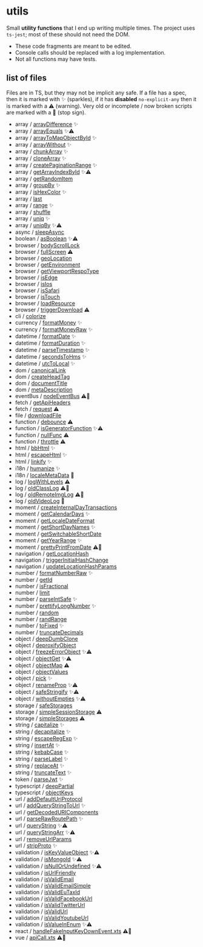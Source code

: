 # utils

Small **utility functions** that I end up writing multiple times.
The project uses `ts-jest`; most of these should not need the DOM.

- These code fragments are meant to be edited.
- Console calls should be replaced with a log implementation.
- Not all functions may have tests.

## list of files

Files are in TS, but they may not be implicit any safe.
If a file has a spec, then it is marked with ✨ (sparkles), if it has **disabled** `no-explicit-any`
then it is marked with a ⚠️ (warning). Very old or incomplete / now broken scripts are marked
with a 🛑 (stop sign).

- array / [arrayDifference](src/array/arrayDifference.ts) ✨
- array / [arrayEquals](src/array/arrayEquals.ts) ✨⚠️
- array / [arrayToMapObjectById](src/array/arrayToMapObjectById.ts) ✨
- array / [arrayWithout](src/array/arrayWithout.ts) ✨
- array / [chunkArray](src/array/chunkArray.ts) ✨
- array / [cloneArray](src/array/cloneArray.ts) ✨
- array / [createPaginationRange](src/array/createPaginationRange.ts) ✨
- array / [getArrayIndexById](src/array/getArrayIndexById.ts) ✨⚠️
- array / [getRandomItem](src/array/getRandomItem.ts) 
- array / [groupBy](src/array/groupBy.ts) ✨
- array / [isHexColor](src/array/isHexColor.ts) ✨
- array / [last](src/array/last.ts) 
- array / [range](src/array/range.ts) ✨
- array / [shuffle](src/array/shuffle.ts) 
- array / [uniq](src/array/uniq.ts) ✨
- array / [uniqBy](src/array/uniqBy.ts) ✨⚠️
- async / [sleepAsync](src/async/sleepAsync.ts) 
- boolean / [asBoolean](src/boolean/asBoolean.ts) ✨⚠️
- browser / [bodyScrollLock](src/browser/bodyScrollLock.ts) 
- browser / [fullScreen](src/browser/fullScreen.ts) ⚠️
- browser / [geoLocation](src/browser/geoLocation.ts) 
- browser / [getEnvironment](src/browser/getEnvironment.ts) 
- browser / [getViewportRespoType](src/browser/getViewportRespoType.ts) 
- browser / [isEdge](src/browser/isEdge.ts) 
- browser / [isIos](src/browser/isIos.ts) 
- browser / [isSafari](src/browser/isSafari.ts) 
- browser / [isTouch](src/browser/isTouch.ts) 
- browser / [loadResource](src/browser/loadResource.ts) 
- browser / [triggerDownload](src/browser/triggerDownload.ts) ⚠️
- cli / [colorize](src/cli/colorize.ts) 
- currency / [formatMoney](src/currency/formatMoney.ts) ✨
- currency / [formatMoneyRaw](src/currency/formatMoneyRaw.ts) ✨
- datetime / [formatDate](src/datetime/formatDate.ts) ✨
- datetime / [formatDuration](src/datetime/formatDuration.ts) ✨
- datetime / [parseTimestamp](src/datetime/parseTimestamp.ts) ✨
- datetime / [secondsToHms](src/datetime/secondsToHms.ts) ✨
- datetime / [utcToLocal](src/datetime/utcToLocal.ts) ✨
- dom / [canonicalLink](src/dom/canonicalLink.ts) 
- dom / [createHeadTag](src/dom/createHeadTag.ts) 
- dom / [documentTitle](src/dom/documentTitle.ts) 
- dom / [metaDescription](src/dom/metaDescription.ts) 
- eventBus / [nodeEventBus](src/eventBus/nodeEventBus.ts) ⚠️🛑
- fetch / [getApiHeaders](src/fetch/getApiHeaders.ts) 
- fetch / [request](src/fetch/request.ts) ⚠️
- file / [downloadFile](src/file/downloadFile.ts) 
- function / [debounce](src/function/debounce.ts) ⚠️
- function / [isGeneratorFunction](src/function/isGeneratorFunction.ts) ✨⚠️
- function / [nullFunc](src/function/nullFunc.ts) ⚠️
- function / [throttle](src/function/throttle.ts) ⚠️
- html / [bbHtml](src/html/bbHtml.ts) ✨
- html / [escapeHtml](src/html/escapeHtml.ts) ✨
- html / [linkify](src/html/linkify.ts) ✨
- i18n / [humanize](src/i18n/humanize.ts) ✨
- i18n / [localeMetaData](src/i18n/localeMetaData.ts) 🛑
- log / [logWithLevels](src/log/logWithLevels.ts) ⚠️
- log / [oldClassLog](src/log/oldClassLog.ts) ⚠️🛑
- log / [oldRemoteImgLog](src/log/oldRemoteImgLog.ts) ⚠️🛑
- log / [oldVideoLog](src/log/oldVideoLog.ts) 🛑
- moment / [createInternalDayTransactions](src/moment/createInternalDayTransactions.ts) 
- moment / [getCalendarDays](src/moment/getCalendarDays.ts) ✨
- moment / [getLocaleDateFormat](src/moment/getLocaleDateFormat.ts) 
- moment / [getShortDayNames](src/moment/getShortDayNames.ts) ✨
- moment / [getSwitchableShortDate](src/moment/getSwitchableShortDate.ts) 
- moment / [getYearRange](src/moment/getYearRange.ts) ✨
- moment / [prettyPrintFromDate](src/moment/prettyPrintFromDate.ts) ⚠️🛑
- navigation / [getLocationHash](src/navigation/getLocationHash.ts) 
- navigation / [triggerInitialHashChange](src/navigation/triggerInitialHashChange.ts) 
- navigation / [updateLocationHashParams](src/navigation/updateLocationHashParams.ts) 
- number / [formatNumberRaw](src/number/formatNumberRaw.ts) ✨
- number / [getId](src/number/getId.ts) 
- number / [isFractional](src/number/isFractional.ts) 
- number / [limit](src/number/limit.ts) 
- number / [parseIntSafe](src/number/parseIntSafe.ts) ✨
- number / [prettifyLongNumber](src/number/prettifyLongNumber.ts) ✨
- number / [random](src/number/random.ts) 
- number / [randRange](src/number/randRange.ts) 
- number / [toFixed](src/number/toFixed.ts) ✨
- number / [truncateDecimals](src/number/truncateDecimals.ts) 
- object / [deepDumbClone](src/object/deepDumbClone.ts) 
- object / [deproxifyObject](src/object/deproxifyObject.ts) 
- object / [freezeErrorObject](src/object/freezeErrorObject.ts) ✨⚠️
- object / [objectGet](src/object/objectGet.ts) ✨⚠️
- object / [objectMap](src/object/objectMap.ts) ⚠️
- object / [objectValues](src/object/objectValues.ts) 
- object / [pick](src/object/pick.ts) ✨
- object / [renameProp](src/object/renameProp.ts) ✨⚠️
- object / [safeStringify](src/object/safeStringify.ts) ✨⚠️
- object / [withoutEmpties](src/object/withoutEmpties.ts) ✨⚠️
- storage / [safeStorages](src/storage/safeStorages.ts) 
- storage / [simpleSessionStorage](src/storage/simpleSessionStorage.ts) ⚠️
- storage / [simpleStorages](src/storage/simpleStorages.ts) ⚠️
- string / [capitalize](src/string/capitalize.ts) ✨
- string / [decapitalize](src/string/decapitalize.ts) ✨
- string / [escapeRegExp](src/string/escapeRegExp.ts) ✨
- string / [insertAt](src/string/insertAt.ts) ✨
- string / [kebabCase](src/string/kebabCase.ts) ✨
- string / [parseLabel](src/string/parseLabel.ts) ✨
- string / [replaceAt](src/string/replaceAt.ts) ✨
- string / [truncateText](src/string/truncateText.ts) ✨
- token / [parseJwt](src/token/parseJwt.ts) ✨
- typescript / [deepPartial](src/typescript/deepPartial.ts) 
- typescript / [objectKeys](src/typescript/objectKeys.ts) 
- url / [addDefaultUriProtocol](src/url/addDefaultUriProtocol.ts) 
- url / [addQueryStringToUrl](src/url/addQueryStringToUrl.ts) ✨
- url / [getDecodedURIComponents](src/url/getDecodedURIComponents.ts) 
- url / [parseRawRoutePath](src/url/parseRawRoutePath.ts) ✨
- url / [queryString](src/url/queryString.ts) ✨⚠️
- url / [queryStringArr](src/url/queryStringArr.ts) ✨⚠️
- url / [removeUrlParams](src/url/removeUrlParams.ts) 
- url / [stripProto](src/url/stripProto.ts) ✨
- validation / [isKeyValueObject](src/validation/isKeyValueObject.ts) ✨⚠️
- validation / [isMongoId](src/validation/isMongoId.ts) ✨⚠️
- validation / [isNullOrUndefined](src/validation/isNullOrUndefined.ts) ✨⚠️
- validation / [isUrlFriendly](src/validation/isUrlFriendly.ts) 
- validation / [isValidEmail](src/validation/isValidEmail.ts) 
- validation / [isValidEmailSimple](src/validation/isValidEmailSimple.ts) 
- validation / [isValidEuTaxId](src/validation/isValidEuTaxId.ts) 
- validation / [isValidFacebookUrl](src/validation/isValidFacebookUrl.ts) 
- validation / [isValidTwitterUrl](src/validation/isValidTwitterUrl.ts) 
- validation / [isValidUrl](src/validation/isValidUrl.ts) 
- validation / [isValidYoutubeUrl](src/validation/isValidYoutubeUrl.ts) 
- validation / [isValueInEnum](src/validation/isValueInEnum.ts) ✨⚠️
- react / [handleFakeInputKeyDownEvent.xts](src/react/handleFakeInputKeyDownEvent.xts) ⚠️🛑
- vue / [apiCall.xts](src/vue/apiCall.xts) ⚠️🛑

